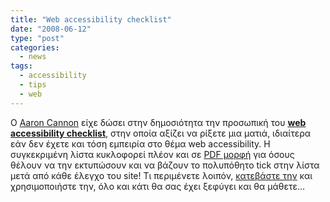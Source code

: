 ```yaml
---
title: "Web accessibility checklist"
date: "2008-06-12"
type: "post"
categories:
  - news
tags:
  - accessibility
  - tips
  - web
---
```


Ο [Aaron Cannon](http://northtemple.com/ "Aaron Cannon") είχε δώσει στην δημοσιότητα την προσωπική του [**web accessibility checklist**](http://northtemple.com/1608 "Web accessibility checklist"), στην οποία αξίζει να ρίξετε μια ματιά, ιδιαίτερα εάν δεν έχετε και τόση εμπειρία στο θέμα web accessibility. Η συγκεκριμένη λίστα κυκλοφορεί πλέον και σε [PDF μορφή](http://cameronmoll.com/archives/2008/06/web_accessibility_checklist/ "Web accessibility checklist in PDF format") για όσους θέλουν να την εκτυπώσουν και να βάζουν το πολυπόθητο tick στην λίστα μετά από κάθε έλεγχο του site! Τι περιμένετε λοιπόν, [κατεβάστε την](http://cameronmoll.com/downloads/Web_Accessibility_Checklist.pdf "Download web accessibility checklist in PDF format") και χρησιμοποιήστε την, όλο και κάτι θα σας έχει ξεφύγει και θα μάθετε&#8230;
